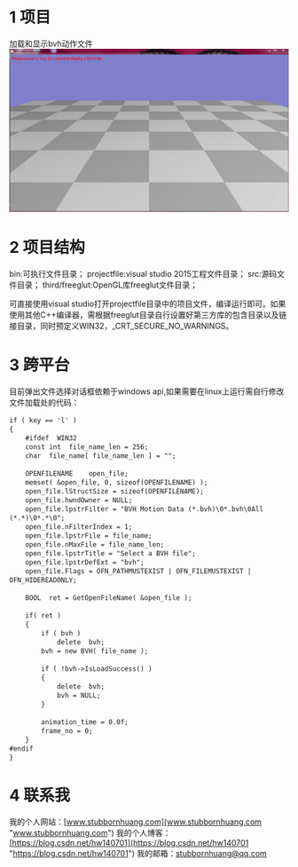# 1 项目
加载和显示bvh动作文件
![image](https://github.com/HW140701/LoadandDisplayBVH/blob/master/assest/example.gif)

# 2 项目结构
bin:可执行文件目录；
projectfile:visual studio 2015工程文件目录；
src:源码文件目录；
third/freeglut:OpenGL库freeglut文件目录；

可直接使用visual studio打开projectfile目录中的项目文件，编译运行即可。如果使用其他C++编译器，需根据freeglut目录自行设置好第三方库的包含目录以及链接目录，同时预定义WIN32，_CRT_SECURE_NO_WARNINGS。

# 3 跨平台
目前弹出文件选择对话框依赖于windows api,如果需要在linux上运行需自行修改文件加载处的代码：
    
	if ( key == 'l' )
	{
		#ifdef  WIN32
		const int  file_name_len = 256;
		char  file_name[ file_name_len ] = "";

		OPENFILENAME	open_file;
		memset( &open_file, 0, sizeof(OPENFILENAME) );
		open_file.lStructSize = sizeof(OPENFILENAME);
		open_file.hwndOwner = NULL;
		open_file.lpstrFilter = "BVH Motion Data (*.bvh)\0*.bvh\0All (*.*)\0*.*\0";
		open_file.nFilterIndex = 1;
		open_file.lpstrFile = file_name;
		open_file.nMaxFile = file_name_len;
		open_file.lpstrTitle = "Select a BVH file";
		open_file.lpstrDefExt = "bvh";
		open_file.Flags = OFN_PATHMUSTEXIST | OFN_FILEMUSTEXIST | OFN_HIDEREADONLY;

		BOOL  ret = GetOpenFileName( &open_file );

		if( ret )
		{
			if ( bvh )
				delete  bvh;
			bvh = new BVH( file_name );

			if ( !bvh->IsLoadSuccess() )
			{
				delete  bvh;
				bvh = NULL;
			}

			animation_time = 0.0f;
			frame_no = 0;
		}
	#endif
	}

# 4 联系我
我的个人网站：[www.stubbornhuang.com](www.stubbornhuang.com "www.stubbornhuang.com")
我的个人博客：[https://blog.csdn.net/hw140701](https://blog.csdn.net/hw140701 "https://blog.csdn.net/hw140701")
我的邮箱：stubbornhuang@qq.com